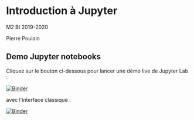 # Introduction à Jupyter

M2 BI 2019-2020

Pierre Poulain


## Demo Jupyter notebooks

Cliquez sur le bouton ci-dessous pour lancer une démo live de Jupyter Lab :

[![Binder](https://mybinder.org/badge.svg)](https://mybinder.org/v2/gh/pierrepo/intro-demo/master?urlpath=lab)

avec l'interface classique :

[![Binder](https://mybinder.org/badge.svg)](https://mybinder.org/v2/gh/pierrepo/intro-jupyter/master)



